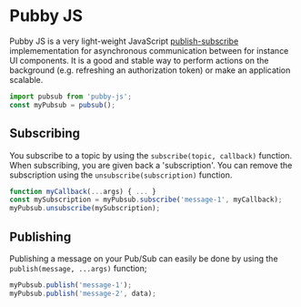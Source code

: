 # Pubby JS

Pubby JS is a very light-weight JavaScript [publish-subscribe](https://en.wikipedia.org/wiki/Publish%E2%80%93subscribe_pattern) implemementation for asynchronous communication between for instance UI components. It is a good and stable way to perform actions on the background (e.g. refreshing an authorization token) or make an application scalable.

```js
import pubsub from 'pubby-js';
const myPubsub = pubsub();
```

## Subscribing

You subscribe to a topic by using the `subscribe(topic, callback)` function. When subscribing, you are given back a 'subscription'. You can remove the subscription using the `unsubscribe(subscription)` function.

```js
function myCallback(...args) { ... }
const mySubscription = myPubsub.subscribe('message-1', myCallback);
myPubsub.unsubscribe(mySubscription);
```

## Publishing

Publishing a message on your Pub/Sub can easily be done by using the `publish(message, ...args)` function;

```js
myPubsub.publish('message-1');
myPubsub.publish('message-2', data);
```

